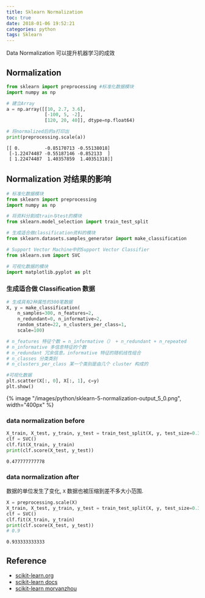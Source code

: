 ```yaml
---
title: Sklearn Normalization
toc: true
date: 2018-01-06 19:52:21
categories: python
tags: Sklearn
---
```


Data Normalization 可以提升机器学习的成效

<!-- more -->

## Normalization

```python
from sklearn import preprocessing #标准化数据模块
import numpy as np

# 建立Array
a = np.array([[10, 2.7, 3.6],
              [-100, 5, -2],
              [120, 20, 40]], dtype=np.float64)

# 将normalized后的a打印出
print(preprocessing.scale(a))
```

    [[ 0.         -0.85170713 -0.55138018]
     [-1.22474487 -0.55187146 -0.852133  ]
     [ 1.22474487  1.40357859  1.40351318]]

## Normalization 对结果的影响

```python
# 标准化数据模块
from sklearn import preprocessing 
import numpy as np

# 将资料分割成train与test的模块
from sklearn.model_selection import train_test_split

# 生成适合做classification资料的模块
from sklearn.datasets.samples_generator import make_classification 

# Support Vector Machine中的Support Vector Classifier
from sklearn.svm import SVC 

# 可视化数据的模块
import matplotlib.pyplot as plt 
```

### 生成适合做 Classification 数据

```python
# 生成具有2种属性的300笔数据
X, y = make_classification(
    n_samples=300, n_features=2,
    n_redundant=0, n_informative=2, 
    random_state=22, n_clusters_per_class=1, 
    scale=100)

# n_features 特征个数 = n_informative（） + n_redundant + n_repeated
# n_informative 多信息特征的个数
# n_redundant 冗余信息，informative 特征的随机线性组合
# n_classes 分类类别
# n_clusters_per_class 某一个类别是由几个 cluster 构成的

#可视化数据
plt.scatter(X[:, 0], X[:, 1], c=y)
plt.show()
```

<div class="limg1">
{% image "/images/python/sklearn-5-normalization-output_5_0.png", width="400px" %}
</div>

### data normalization before

```python
X_train, X_test, y_train, y_test = train_test_split(X, y, test_size=0.3)
clf = SVC()
clf.fit(X_train, y_train)
print(clf.score(X_test, y_test))
```

    0.477777777778

### data normalization after

数据的单位发生了变化, `X` 数据也被压缩到差不多大小范围.

```python
X = preprocessing.scale(X)
X_train, X_test, y_train, y_test = train_test_split(X, y, test_size=0.3)
clf = SVC()
clf.fit(X_train, y_train)
print(clf.score(X_test, y_test))
# 0.9
```

    0.933333333333

## Reference

- [scikit-learn.org][1]
- [scikit-learn docs][2]
- [scikit-learn morvanzhou][3]

[1]: http://scikit-learn.org/
[2]: http://scikit-learn.org/stable/tutorial/basic/tutorial.html
[3]: https://morvanzhou.github.io

[img1]: /images/python/sklearn-5-normalization-output_5_0.png
